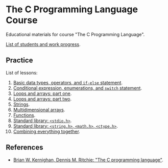 # The C Programming Language Course

Educational materials for course "The C Programming Language".

[List of students and work progress](https://docs.google.com/spreadsheets/d/1uk7V20U0G_Omt3jQ65sDxLfHyrtbsejVl2sRb7WzATk/edit?usp=sharing).

## Practice

List of lessons:

1. [Basic data types, operators, and `if-else` statement](lessons/01.md).
2. [Conditional expression, enumerations, and `switch` statement](lessons/02.md).
3. [Loops and arrays: part one](lessons/03.md).
4. [Loops and arrays: part two](lessons/04.md).
5. [Strings](lessons/05.md).
6. [Multidimensional arrays](lessons/06.md).
7. [Functions](lessons/07.md).
8. [Standard library: `<stdio.h>`](lessons/08.md).
9. [Standard library: `<string.h>`, `<math.h>`, `<ctype.h>`](lessons/09.md).
10. [Combining everything together](lessons/10.md).

## References

- [Brian W. Kernighan, Dennis M. Ritchie: "The C programming language"](http://www.dipmat.univpm.it/~demeio/public/the_c_programming_language_2.pdf).